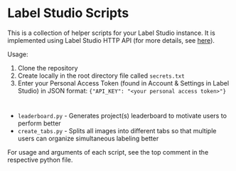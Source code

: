 # Label Studio Scripts
This is a collection of helper scripts for your Label Studio instance. It is implemented using Label Studio HTTP API (for more details, see [here](https://api.labelstud.io/api-reference)).

Usage:
1. Clone the repository
2. Create locally in the root directory file called `secrets.txt`
3. Enter your Personal Access Token (found in Account & Settings in Label Studio) in JSON format: `{"API_KEY": "<your personal access token>"}`
#
* `leaderboard.py` - Generates project(s) leaderboard to motivate users to perform better
* `create_tabs.py` - Splits all images into different tabs so that multiple users can organize simultaneous labeling better  

For usage and arguments of each script, see the top comment in the respective python file.  
